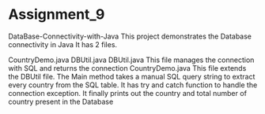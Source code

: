# Assignment_9

DataBase-Connectivity-with-Java
This project demonstrates the Database connectivity in Java It has 2 files.

CountryDemo.java
DBUtil.java
DBUtil.java
This file manages the connection with SQL and returns the connection
CountryDemo.java
This file extends the DBUtil file. The Main method takes a manual SQL query string to extract every country from the SQL table. It has try and catch function to handle the connection exception. It finally prints out the country and total number of country present in the Database
